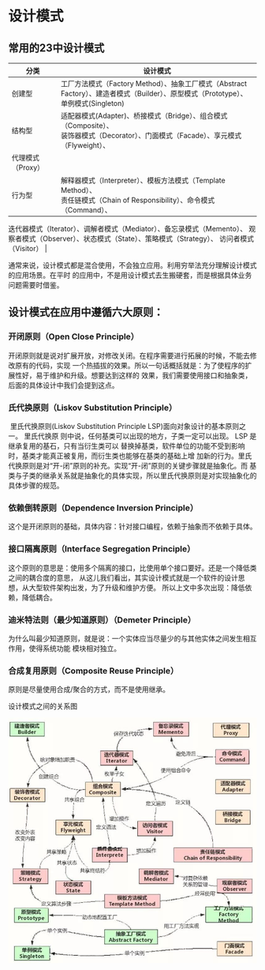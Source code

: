 # 设计模式



## 常用的23中设计模式

| 分类   | 设计模式                                                     |
| ------ | ------------------------------------------------------------ |
| 创建型 | 工厂方法模式（Factory Method）、抽象工厂模式（Abstract Factory）、建造者模式（Builder）、原型模式（Prototype）、单例模式(Singleton) |
| 结构型 | 适配器模式(Adapter)、桥接模式（Bridge）、组合模式（Composite）、<br/>装饰器模式（Decorator）、门面模式（Facade）、享元模式（Flyweight）、
代理模式（Proxy） |
| 行为型 | 解释器模式（Interpreter）、模板方法模式（Template Method）、<br/>责任链模式（Chain of Responsibility）、命令模式（Command）、
迭代器模式（Iterator）、调解者模式（Mediator）、备忘录模式（Memento）、
观察者模式（Observer）、状态模式（State）、策略模式（Strategy）、
访问者模式（Visitor） |

​        通常来说，设计模式都是混合使用，不会独立应用。利用穷举法充分理解设计模式的应用场景。在平时
的应用中，不是用设计模式去生搬硬套，而是根据具体业务问题需要时借鉴。





## 设计模式在应用中遵循六大原则：
### 开闭原则（Open Close Principle）
​        开闭原则就是说对扩展开放，对修改关闭。在程序需要进行拓展的时候，不能去修改原有的代码，实现
一个热插拔的效果。所以一句话概括就是：为了使程序的扩展性好，易于维护和升级。想要达到这样的
效果，我们需要使用接口和抽象类，后面的具体设计中我们会提到这点。

### 氏代换原则（Liskov Substitution Principle）
​        里氏代换原则(Liskov Substitution Principle LSP)面向对象设计的基本原则之一。 里氏代换原
则中说，任何基类可以出现的地方，子类一定可以出现。 LSP 是继承复用的基石，只有当衍生类可以
替换掉基类，软件单位的功能不受到影响时，基类才能真正被复用，而衍生类也能够在基类的基础上增
加新的行为。里氏代换原则是对“开-闭”原则的补充。实现“开-闭”原则的关键步骤就是抽象化。而
基类与子类的继承关系就是抽象化的具体实现，所以里氏代换原则是对实现抽象化的具体步骤的规范。

### 依赖倒转原则（Dependence Inversion Principle）
​       这个是开闭原则的基础，具体内容：针对接口编程，依赖于抽象而不依赖于具体。
### 接口隔离原则（Interface Segregation Principle）
​        这个原则的意思是：使用多个隔离的接口，比使用单个接口要好。还是一个降低类之间的耦合度的意思，
从这儿我们看出，其实设计模式就是一个软件的设计思想，从大型软件架构出发，为了升级和维护方便。
所以上文中多次出现：降低依赖，降低耦合。

### 迪米特法则（最少知道原则）（Demeter Principle）

​        为什么叫最少知道原则，就是说：一个实体应当尽量少的与其他实体之间发生相互作用，使得系统功能
模块相对独立。

### 合成复用原则（Composite Reuse Principle）
原则是尽量使用合成/聚合的方式，而不是使用继承。

设计模式之间的关系图

![设计模式之间的关系图](./images/design.jpg)

